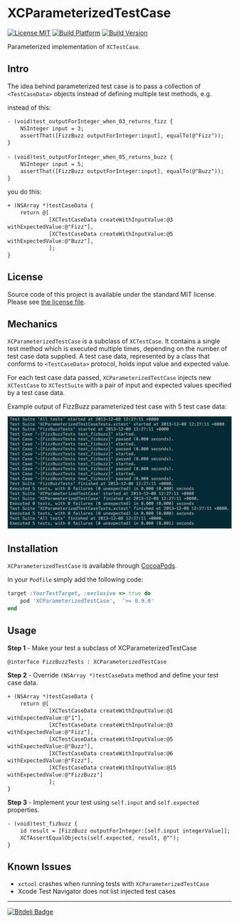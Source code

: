 # XCParameterizedTestCase

[![License MIT](https://go-shields.herokuapp.com/license-MIT-blue.png)](https://github.com/michalkonturek/XCParameterizedTestCase/blob/master/LICENSE)
[![Build Platform](https://cocoapod-badges.herokuapp.com/p/XCParameterizedTestCase/badge.png)](https://github.com/michalkonturek/XCParameterizedTestCase)
[![Build Version](https://cocoapod-badges.herokuapp.com/v/XCParameterizedTestCase/badge.png)](https://github.com/michalkonturek/XCParameterizedTestCase)

<!--
[![Build Status](https://travis-ci.org/michalkonturek/XCParameterizedTestCase?branch=master)](https://travis-ci.org/michalkonturek/XCParameterizedTestCase)
-->

Parameterized implementation of `XCTestCase`.

## Intro

The idea behind parameterized test case is to pass a collection of `<TestCaseData>` objects instead of defining multiple test methods, e.g.

instead of this:

```obj-c
- (void)test_outputForInteger_when_03_returns_fizz {
	NSInteger input = 3;
    assertThat([FizzBuzz outputForInteger:input], equalTo(@"Fizz"));
}

- (void)test_outputForInteger_when_05_returns_buzz {
    NSInteger input = 5;
    assertThat([FizzBuzz outputForInteger:input], equalTo(@"Buzz"));
}
```

you do this:

```obj-c
+ (NSArray *)testCaseData {
    return @[
             [XCTestCaseData createWithInputValue:@3 withExpectedValue:@"Fizz"],
             [XCTestCaseData createWithInputValue:@5 withExpectedValue:@"Buzz"],
             ];
}
```


## License

Source code of this project is available under the standard MIT license. Please see [the license file][LICENSE].

[PODS]:http://cocoapods.org/
[LICENSE]:https://github.com/michalkonturek/XCParameterizedTestCase/blob/master/LICENSE


## Mechanics

`XCParameterizedTestCase` is a subclass of `XCTestCase`. 
It contains a single test method which is executed multiple times, depending on the number of test case data supplied. A test case data, represented by a class that conforms to `<TestCaseData>` protocol, holds input value and expected value.

For each test case data passed, `XCParameterizedTestCase` injects new `XCTestCase` to `XCTestSuite` with a pair of input and expected values specified by a test case data.

Example output of FizzBuzz parameterized test case with 5 test case data:

![License MIT](console.png)


## Installation

`XCParameterizedTestCase` is available through [CocoaPods][PODS].

In your `Podfile` simply add the following code:

```ruby
target :YourTestTarget, :exclusive => true do
    pod 'XCParameterizedTestCase',	'>= 0.9.0'
end
```

## Usage

**Step 1** - Make your test a subclass of XCParameterizedTestCase

```obj-c
@interface FizzBuzzTests : XCParameterizedTestCase
```

**Step 2** - Override `(NSArray *)testCaseData` method and define your test case data.

```obj-c
+ (NSArray *)testCaseData {
    return @[
             [XCTestCaseData createWithInputValue:@1 withExpectedValue:@"1"],
             [XCTestCaseData createWithInputValue:@3 withExpectedValue:@"Fizz"],
             [XCTestCaseData createWithInputValue:@5 withExpectedValue:@"Buzz"],
             [XCTestCaseData createWithInputValue:@6 withExpectedValue:@"Fizz"],
             [XCTestCaseData createWithInputValue:@15 withExpectedValue:@"FizzBuzz"]
             ];
}
```

**Step 3** - Implement your test using `self.input` and `self.expected` properties.

```obj-c
- (void)test_fizbuzz {
    id result = [FizzBuzz outputForInteger:[self.input integerValue]];
    XCTAssertEqualObjects(self.expected, result, @"");
}
```

## Known Issues

* `xctool` crashes when running tests with `XCParameterizedTestCase`
* Xcode Test Navigator does not list injected test cases


- - - 

[![Bitdeli Badge](https://d2weczhvl823v0.cloudfront.net/michalkonturek/xcparameterizedtestcase/trend.png)](https://bitdeli.com/free "Bitdeli Badge")



